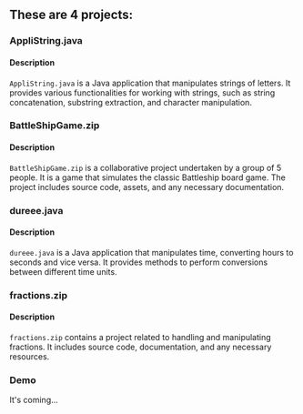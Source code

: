 ## These are 4 projects:

### AppliString.java

#### Description

`AppliString.java` is a Java application that manipulates strings of letters. It provides various functionalities for working with strings, such as string concatenation, substring extraction, and character manipulation.

### BattleShipGame.zip

#### Description

`BattleShipGame.zip` is a collaborative project undertaken by a group of 5 people. It is a game that simulates the classic Battleship board game. The project includes source code, assets, and any necessary documentation.

### dureee.java

#### Description

`dureee.java` is a Java application that manipulates time, converting hours to seconds and vice versa. It provides methods to perform conversions between different time units.

### fractions.zip

#### Description

`fractions.zip` contains a project related to handling and manipulating fractions. It includes source code, documentation, and any necessary resources.

### Demo

It's coming...

